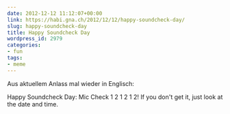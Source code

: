 ```yaml
---
date: 2012-12-12 11:12:07+00:00
link: https://habi.gna.ch/2012/12/12/happy-soundcheck-day/
slug: happy-soundcheck-day
title: Happy Soundcheck Day
wordpress_id: 2979
categories:
- fun
tags:
- meme
---
```


Aus aktuellem Anlass mal wieder in Englisch:




Happy Soundcheck Day: Mic Check 1 2 1 2 1 2! If you don't get it, just look at the date and time.
